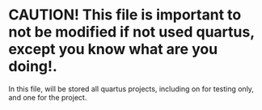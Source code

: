 # CAUTION! This file is important to not be modified if not used quartus, except you know what are you doing!.

In this file, will be stored all quartus projects, including on for testing only, and one for the project.
